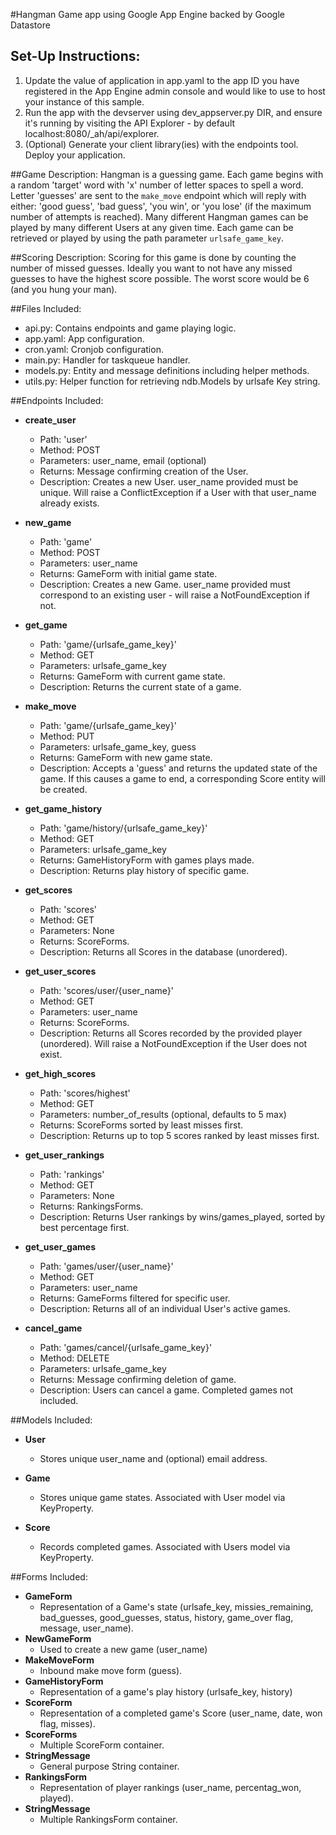 #Hangman Game app using Google App Engine backed by Google Datastore

## Set-Up Instructions:
1.  Update the value of application in app.yaml to the app ID you have registered
 in the App Engine admin console and would like to use to host your instance of this sample.
1.  Run the app with the devserver using dev_appserver.py DIR, and ensure it's
 running by visiting the API Explorer - by default localhost:8080/_ah/api/explorer.
1.  (Optional) Generate your client library(ies) with the endpoints tool.
 Deploy your application.
 
 
 
##Game Description:
Hangman is a guessing game. Each game begins with a random 'target' word with
'x' number of letter spaces to spell a word. Letter 'guesses' are sent to the `make_move` 
endpoint which will reply with either: 'good guess', 'bad guess', 'you win', or 'you lose'
(if the maximum number of attempts is reached). Many different Hangman games can be played 
by many different Users at any given time. Each game can be retrieved or played by using the 
path parameter `urlsafe_game_key`. 

##Scoring Description:
Scoring for this game is done by counting the number of missed guesses. Ideally you want to
not have any missed guesses to have the highest score possible. The worst score would be
6 (and you hung your man).

##Files Included:
 - api.py: Contains endpoints and game playing logic.
 - app.yaml: App configuration.
 - cron.yaml: Cronjob configuration.
 - main.py: Handler for taskqueue handler.
 - models.py: Entity and message definitions including helper methods.
 - utils.py: Helper function for retrieving ndb.Models by urlsafe Key string.

##Endpoints Included:
 - **create_user**
    - Path: 'user'
    - Method: POST
    - Parameters: user_name, email (optional)
    - Returns: Message confirming creation of the User.
    - Description: Creates a new User. user_name provided must be unique. Will 
    raise a ConflictException if a User with that user_name already exists.
    
 - **new_game**
    - Path: 'game'
    - Method: POST
    - Parameters: user_name
    - Returns: GameForm with initial game state.
    - Description: Creates a new Game. user_name provided must correspond to an
    existing user - will raise a NotFoundException if not.
     
 - **get_game**
    - Path: 'game/{urlsafe_game_key}'
    - Method: GET
    - Parameters: urlsafe_game_key
    - Returns: GameForm with current game state.
    - Description: Returns the current state of a game.
    
 - **make_move**
    - Path: 'game/{urlsafe_game_key}'
    - Method: PUT
    - Parameters: urlsafe_game_key, guess
    - Returns: GameForm with new game state.
    - Description: Accepts a 'guess' and returns the updated state of the game.
    If this causes a game to end, a corresponding Score entity will be created.

- **get_game_history**
    - Path: 'game/history/{urlsafe_game_key}'
    - Method: GET
    - Parameters: urlsafe_game_key
    - Returns: GameHistoryForm with games plays made.
    - Description: Returns play history of specific game.
    
- **get_scores**
    - Path: 'scores'
    - Method: GET
    - Parameters: None
    - Returns: ScoreForms.
    - Description: Returns all Scores in the database (unordered).
    
- **get_user_scores**
    - Path: 'scores/user/{user_name}'
    - Method: GET
    - Parameters: user_name
    - Returns: ScoreForms. 
    - Description: Returns all Scores recorded by the provided player (unordered).
    Will raise a NotFoundException if the User does not exist.
    
- **get_high_scores**
    - Path: 'scores/highest'
    - Method: GET
    - Parameters: number_of_results (optional, defaults to 5 max)
    - Returns: ScoreForms sorted by least misses first.
    - Description: Returns up to top 5 scores ranked by least misses first.

- **get_user_rankings**
    - Path: 'rankings'
    - Method: GET
    - Parameters: None
    - Returns: RankingsForms.
    - Description: Returns User rankings by wins/games_played, sorted by best percentage
    first.

- **get_user_games**
    - Path: 'games/user/{user_name}'
    - Method: GET
    - Parameters: user_name
    - Returns: GameForms filtered for specific user.
    - Description: Returns all of an individual User's active games.

- **cancel_game**
    - Path: 'games/cancel/{urlsafe_game_key}'
    - Method: DELETE
    - Parameters: urlsafe_game_key
    - Returns: Message confirming deletion of game.
    - Description: Users can cancel a game. Completed games not included.



##Models Included:
 - **User**
    - Stores unique user_name and (optional) email address.
    
 - **Game**
    - Stores unique game states. Associated with User model via KeyProperty.
    
 - **Score**
    - Records completed games. Associated with Users model via KeyProperty.
    
##Forms Included:
 - **GameForm**
    - Representation of a Game's state (urlsafe_key, missies_remaining,
    bad_guesses, good_guesses, status, history, game_over flag, message, user_name).
 - **NewGameForm**
    - Used to create a new game (user_name)
 - **MakeMoveForm**
    - Inbound make move form (guess).
 - **GameHistoryForm**
    - Representation of a game's play history (urlsafe_key, history)
 - **ScoreForm**
    - Representation of a completed game's Score (user_name, date, won flag,
    misses).
 - **ScoreForms**
    - Multiple ScoreForm container.
 - **StringMessage**
    - General purpose String container.
 - **RankingsForm**
    - Representation of player rankings (user_name, percentag_won, played).
 - **StringMessage**
    - Multiple RankingsForm container.
